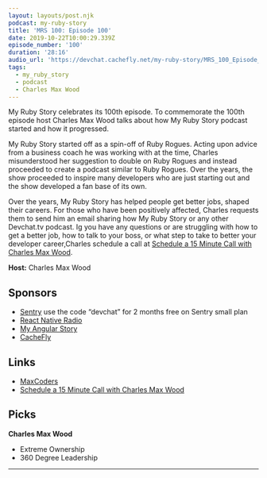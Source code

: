 ```yaml
---
layout: layouts/post.njk
podcast: my-ruby-story
title: 'MRS 100: Episode 100'
date: 2019-10-22T10:00:29.339Z
episode_number: '100'
duration: '28:16'
audio_url: 'https://devchat.cachefly.net/my-ruby-story/MRS_100_Episode_100.mp3'
tags:
  - my_ruby_story
  - podcast
  - Charles Max Wood
---
```

My Ruby Story celebrates its 100th episode. To commemorate the 100th episode host Charles Max Wood talks about how My Ruby Story podcast started and how it progressed. 

My Ruby Story started off as a spin-off of Ruby Rogues. Acting upon advice from a business coach he was working with at the time, Charles misunderstood her suggestion to double on Ruby Rogues and instead proceeded to create a podcast similar to Ruby Rogues. Over the years, the show proceeded to inspire many developers who are just starting out and the show developed a fan base of its own. 

Over the years, My Ruby Story has helped people get better jobs, shaped their careers. For those who have been positively affected, Charles requests them to send him an email sharing how My Ruby Story or any other Devchat.tv podcast. Ig you have any questions or are struggling with how to get a better job, how to talk to your boss, or what step to take to better your developer career,Charles  schedule a call at [Schedule a 15 Minute Call with Charles Max Wood](https://meetings.hubspot.com/chuck27/15-minute-listener-call). 

**Host:** Charles Max Wood

## Sponsors

* [Sentry](https://sentry.io/) use the code “devchat” for 2 months free on Sentry small plan
* [React Native Radio](https://devchat.tv/react-native-radio/)
* [My Angular Story ](https://devchat.tv/my-angular-story/)
* [CacheFly](https://www.cachefly.com/)

## Links

* [MaxCoders](https://maxcoders.io/)
* [Schedule a 15 Minute Call with Charles Max Wood](https://meetings.hubspot.com/chuck27/15-minute-listener-call) 

## Picks

**Charles Max Wood**

* Extreme Ownership
* 360 Degree Leadership

- - -
